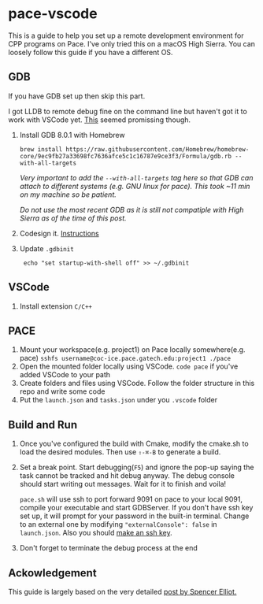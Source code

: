 # pace-vscode
This is a guide to help you set up a remote development environment for CPP programs on Pace.
I've only tried this on a macOS High Sierra. You can loosely follow this guide if you have a different OS.
## GDB
If you have GDB set up then skip this part.

I got LLDB to remote debug fine on the command line but haven't got it to work with VSCode yet. [This](https://github.com/vadimcn/vscode-lldb) seemed promissing though.

 1. Install GDB 8.0.1 with Homebrew

	`brew install https://raw.githubusercontent.com/Homebrew/homebrew-core/9ec9fb27a33698fc7636afce5c1c16787e9ce3f3/Formula/gdb.rb --with-all-targets`

	*Very important to add the `--with-all-targets` tag here so that GDB can attach to different systems (e.g. GNU linux for pace). This took ~11 min on my machine so be patient.*

	*Do not use the most recent GDB as it is still not compatiple with High Sierra as of the time of this post.*
 2. Codesign it. [Instructions](https://gist.github.com/hlissner/898b7dfc0a3b63824a70e15cd0180154)
 3. Update `.gdbinit`

	`` echo "set startup-with-shell off" >> ~/.gdbinit``

## VSCode
1. Install extension `C/C++`

## PACE
1. Mount your workspace(e.g. project1) on Pace locally somewhere(e.g. pace)
`sshfs username@coc-ice.pace.gatech.edu:project1 ./pace`
2. Open the mounted folder locally using VSCode. `code pace` if you've added VSCode to your path
3. Create folders and files using VSCode. Follow the folder structure in this repo and write some code
4. Put the `launch.json` and `tasks.json` under you `.vscode` folder

## Build and Run
1. Once you've configured the build with Cmake, modify the cmake.sh to load the desired modules. Then use `⇧-⌘-B` to generate a build.
2.  Set a break point. Start debugging(`F5`) and ignore the pop-up saying the task cannot be tracked and hit debug anyway. The debug console should start writing out messages. Wait for it to finish and voila!

	`pace.sh` will use ssh to port forward 9091 on pace to your local 9091, compile your executable and start GDBServer. If you don't have ssh key set up, it will prompt for your password in the built-in terminal. Change to an external one by modifying `"externalConsole": false` in `launch.json`. Also you should [make an ssh key](https://serverfault.com/questions/241588/how-to-automate-ssh-login-with-password).

5. Don't forget to terminate the debug process at the end

## Ackowledgement
This guide is largely based on the very detailed [post by Spencer Elliot.](https://medium.com/@spe_/debugging-c-c-programs-remotely-using-visual-studio-code-and-gdbserver-559d3434fb78)

